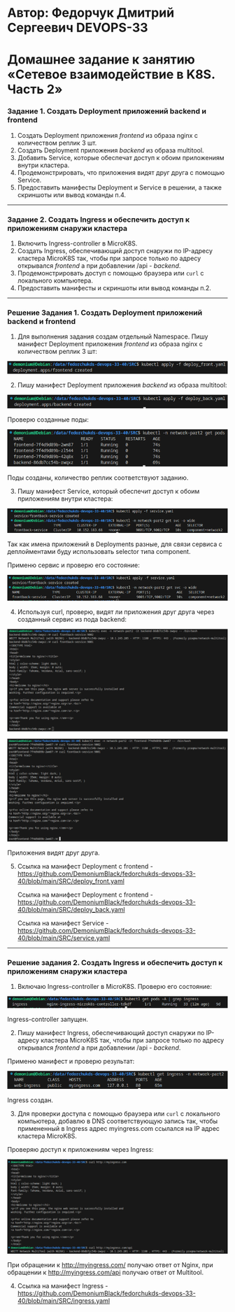 # Автор: Федорчук Дмитрий Сергеевич DEVOPS-33

# Домашнее задание к занятию «Сетевое взаимодействие в K8S. Часть 2»


### Задание 1. Создать Deployment приложений backend и frontend

1. Создать Deployment приложения _frontend_ из образа nginx с количеством реплик 3 шт.
2. Создать Deployment приложения _backend_ из образа multitool.
3. Добавить Service, которые обеспечат доступ к обоим приложениям внутри кластера. 
4. Продемонстрировать, что приложения видят друг друга с помощью Service.
5. Предоставить манифесты Deployment и Service в решении, а также скриншоты или вывод команды п.4.

------

### Задание 2. Создать Ingress и обеспечить доступ к приложениям снаружи кластера

1. Включить Ingress-controller в MicroK8S.
2. Создать Ingress, обеспечивающий доступ снаружи по IP-адресу кластера MicroK8S так, чтобы при запросе только по адресу открывался _frontend_ а при добавлении /api - _backend_.
3. Продемонстрировать доступ с помощью браузера или `curl` с локального компьютера.
4. Предоставить манифесты и скриншоты или вывод команды п.2.

------

### Решение Задания 1. Создать Deployment приложений backend и frontend

1. Для выполнения задания создам отдельный Namespace. Пишу манифест Deployment приложения _frontend_ из образа nginx с количеством реплик 3 шт:

![img_1](IMG/img_1.png)

2. Пишу манифест Deployment приложения _backend_ из образа multitool:

![img_2](IMG/img_2.png)

Проверю созданные поды:

![img_3](IMG/img_3.png)

Поды созданы, количество реплик соответствуют заданию.

3. Пишу манифест Service, который обеспечит доступ к обоим приложениям внутри кластера:

![img_4](IMG/img_4.png)

Так как имена приложений в Deployments разные, для связи сервиса с деплойментами буду использовать selector типа component.

Применю сервис и проверю его состояние:

![img_5](IMG/img_5.png)

4. Используя curl, проверю, видят ли приложения друг друга через созданный сервис из пода backend:

![img_6](IMG/img_6.png)

![img_7](IMG/img_7.png)

Приложения видят друг друга.

5. Ссылка на манифест Deployment c frontend - https://github.com/DemoniumBlack/fedorchukds-devops-33-40/blob/main/SRC/deploy_front.yaml

   Ссылка на манифест Deployment c frontend - https://github.com/DemoniumBlack/fedorchukds-devops-33-40/blob/main/SRC/deploy_back.yaml

   Ссылка на манифест Service - https://github.com/DemoniumBlack/fedorchukds-devops-33-40/blob/main/SRC/service.yaml

------

### Решение задания 2. Создать Ingress и обеспечить доступ к приложениям снаружи кластера

1. Включаю Ingress-controller в MicroK8S. Проверю его состояние:

![img_8](IMG/img_8.png)

Ingress-controller запущен.

2. Пишу манифест Ingress, обеспечивающий доступ снаружи по IP-адресу кластера MicroK8S так, чтобы при запросе только по адресу открывался _frontend_ а при добавлении /api - _backend_.

Применю манифест и проверю результат:

![img_9](IMG/img_9.png)

Ingress создан.

3. Для проверки доступа с помощью браузера или `curl` с локального компьютера, добавлю в DNS соответствующую запись так, чтобы примененный в Ingress адрес myingress.com ссылался на IP адрес кластера MicroK8S.

Проверяю доступ к приложениям через Ingress:

![img_10](IMG/img_10.png)

При обращении к http://myingress.com/ получаю ответ от Nginx, при обращении к http://myingress.com/api получаю ответ от Multitool.

4. Ссылка на манифест Ingress - https://github.com/DemoniumBlack/fedorchukds-devops-33-40/blob/main/SRC/ingress.yaml